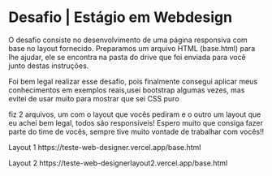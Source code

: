 <h1>Desafio | Estágio em Webdesign</h1>
<p>O desafio consiste no desenvolvimento de uma página responsiva com base no layout fornecido.
Preparamos um arquivo HTML (base.html) para lhe ajudar, ele se encontra na pasta do drive que foi enviada para você junto destas instruções.</p>
<p><p>Foi bem legal realizar esse desafio, pois finalmente consegui aplicar meus conhecimentos em exemplos reais,usei bootstrap algumas vezes, mas evitei de usar muito para mostrar que sei CSS puro</p>
fiz 2 arquivos, um com o layout que vocês pediram e o outro um layout que eu achei bem legal, todos são responsíveis! Espero muito que consiga fazer parte do time de vocês, sempre tive muito vontade de trabalhar com vocês!!
<p>
<p>Layout 1
https://teste-web-designer.vercel.app/base.html</p>
<p>Layout 2
https://teste-web-designerlayout2.vercel.app/base.html</p>
